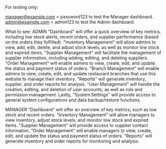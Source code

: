 For testing only:

manager@example.com = password123 to test the Manager dashboard.
admin@example.com = admin123 to test the Admin dashboard.



What to see:
ADMIN
"Dashboard" will offer a quick overview of key metrics, including low stock alerts, recent orders, and supplier performance (based on the orders they fulfilled). 
"Inventory Management" will allow admins to view, add, edit, delete, and adjust stock levels, as well as monitor low stock and expired items.
"Supplier Management" will facilitate the management of supplier information, including adding, editing, and deleting suppliers. 
"Order Management" will enable admins to view, create, edit, and update the status and payment status of orders. 
"Branch Management" will enable admins to view, create, edit, and update restaurant branches that use this website to manage their inventory. 
"Reports" will generate inventory, supplier, and order reports for analysis. 
"User Management" will handle the creation, editing, and deletion of user accounts, as well as role and permission management. 
Lastly, "System Settings" will provide access to general system configurations and data backup/restore functions.

MANAGER
"Dashboard" will offer an overview of key metrics, such as low stock and recent orders. 
"Inventory Management" will allow managers to view inventory, adjust stock levels, and monitor low stock and expired items. 
"Supplier Management" will provide access to supplier contact information. 
"Order Management" will enable managers to view, create, edit, and update the status and payment status of orders. 
"Reports" will generate inventory and order reports for monitoring and analysis.